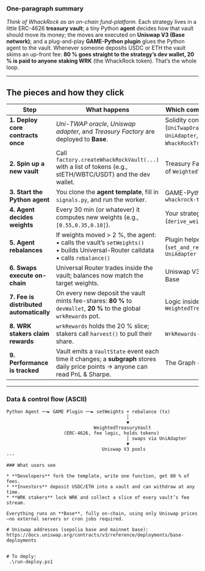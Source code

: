 
### One-paragraph summary

*Think of WhackRock as an on-chain fund-platform.*
Each strategy lives in a little ERC-4626 **treasury vault**; a tiny Python **agent** decides how that vault should move its money; the moves are executed on **Uniswap V3 (Base network)**; and a plug-and-play **GAME-Python plugin** glues the Python agent to the vault.
Whenever someone deposits USDC or ETH the vault skims an up-front fee: **80 % goes straight to the strategy’s dev wallet, 20 % is paid to anyone staking WRK** (the WhackRock token).
That’s the whole loop.

---

## The pieces and how they click

| Step                                    | What happens                                                                                                                               | Which component does it                                               |
| --------------------------------------- | ------------------------------------------------------------------------------------------------------------------------------------------ | --------------------------------------------------------------------- |
| **1. Deploy core contracts once**       | *Uni-TWAP oracle*, *Uniswap adapter*, and *Treasury Factory* are deployed to **Base**.                                                     | Solidity contracts (`UniTwapOracle`, `UniAdapter`, `WhackRockTreasuryFactory`) |
| **2. Spin up a new vault**              | Call `factory.createWhackRockVault(...)` with a list of tokens (e.g., stETH/WBTC/USDT) and the dev wallet.                                          | Treasury Factory → clone of `WeightedTreasuryVault`                   |
| **3. Start the Python agent**           | You clone the **agent template**, fill in `signals.py`, and run the worker.                                                                | GAME-Python plugin `whackrock-treasury`                               |
| **4. Agent decides weights**            | Every 30 min (or whatever) it computes new weights (e.g., `[0.55,0.35,0.10]`).                                                             | Your strategy code (`derive_weights()`)                               |
| **5. Agent rebalances**                 | If weights moved > 2 %, the agent: <br>• calls the vault’s `setWeights()` <br>• builds Universal-Router calldata <br>• calls `rebalance()` | Plugin helper functions (`set_and_rebalance`) + `UniAdapter`          |
| **6. Swaps execute on-chain**           | Universal Router trades inside the vault; balances now match the target weights.                                                           | Uniswap V3 liquidity on Base                                          |
| **7. Fee is distributed automatically** | On every new deposit the vault mints fee-shares: **80 %** to `devWallet`, **20 %** to the global `wrkRewards` pot.                         | Logic inside `WeightedTreasuryVault`                                  |
| **8. WRK stakers claim rewards**        | `wrkRewards` holds the 20 % slice; stakers call `harvest()` to pull their share.                                                           | `WrkRewards` contract                                                 |
| **9. Performance is tracked**           | Vault emits a `VaultState` event each time it changes; a **subgraph** stores daily price points → anyone can read PnL & Sharpe.            | The Graph + event indexer                                             |

---

### Data & control flow (ASCII)

```
Python Agent ──► GAME Plugin ──► setWeights + rebalance (tx)
                                            │
                                            ▼
                                WeightedTreasuryVault
                     (ERC-4626, fee logic, holds tokens)
                                            │ swaps via UniAdapter
                                            ▼
                                   Uniswap V3 pools
---

### What users see

* **Developers** fork the template, write one function, get 80 % of fees.
* **Investors** deposit USDC/ETH into a vault and can withdraw at any time.
* **WRK stakers** lock WRK and collect a slice of every vault’s fee stream.

Everything runs on **Base**, fully on-chain, using only Uniswap prices—no external servers or cron jobs required.

# Uniswap addresses (sepolia base and mainnet base):
https://docs.uniswap.org/contracts/v3/reference/deployments/base-deployments


# To deply:
 .\run-deploy.ps1
